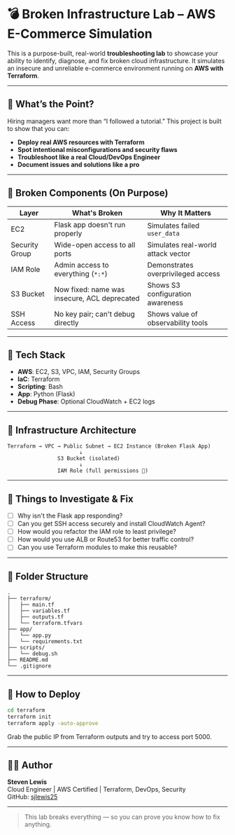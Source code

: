 # 💣 Broken Infrastructure Lab – AWS E-Commerce Simulation

This is a purpose-built, real-world **troubleshooting lab** to showcase your ability to identify, diagnose, and fix broken cloud infrastructure. It simulates an insecure and unreliable e-commerce environment running on **AWS with Terraform**.

---

## 🎯 What’s the Point?

Hiring managers want more than “I followed a tutorial.” This project is built to show that you can:
- **Deploy real AWS resources with Terraform**
- **Spot intentional misconfigurations and security flaws**
- **Troubleshoot like a real Cloud/DevOps Engineer**
- **Document issues and solutions like a pro**

---

## 🧨 Broken Components (On Purpose)

| Layer              | What's Broken                                 | Why It Matters                     |
|-------------------|------------------------------------------------|------------------------------------|
| EC2               | Flask app doesn't run properly                 | Simulates failed `user_data`       |
| Security Group     | Wide-open access to all ports                 | Simulates real-world attack vector |
| IAM Role          | Admin access to everything (`*:*`)             | Demonstrates overprivileged access |
| S3 Bucket         | Now fixed: name was insecure, ACL deprecated  | Shows S3 configuration awareness   |
| SSH Access        | No key pair; can't debug directly              | Shows value of observability tools |

---

## 🔧 Tech Stack

- **AWS**: EC2, S3, VPC, IAM, Security Groups
- **IaC**: Terraform
- **Scripting**: Bash
- **App**: Python (Flask)
- **Debug Phase**: Optional CloudWatch + EC2 logs

---

## 🧱 Infrastructure Architecture

```
Terraform → VPC → Public Subnet → EC2 Instance (Broken Flask App)
                       ↓
                S3 Bucket (isolated)
                       ↓
                IAM Role (full permissions 😬)
```

---

## 🚨 Things to Investigate & Fix

- [ ] Why isn't the Flask app responding?
- [ ] Can you get SSH access securely and install CloudWatch Agent?
- [ ] How would you refactor the IAM role to least privilege?
- [ ] How would you use ALB or Route53 for better traffic control?
- [ ] Can you use Terraform modules to make this reusable?

---

## 📂 Folder Structure

```
.
├── terraform/
│   ├── main.tf
│   ├── variables.tf
│   ├── outputs.tf
│   └── terraform.tfvars
├── app/
│   └── app.py
│   └── requirements.txt
├── scripts/
│   └── debug.sh
├── README.md
└── .gitignore
```

---

## 🚀 How to Deploy

```bash
cd terraform
terraform init
terraform apply -auto-approve
```

Grab the public IP from Terraform outputs and try to access port 5000.

---

## 👨‍💻 Author

**Steven Lewis**  
Cloud Engineer | AWS Certified | Terraform, DevOps, Security  
GitHub: [sjlewis25](https://github.com/sjlewis25)

---

> This lab breaks everything — so you can prove you know how to fix anything.
